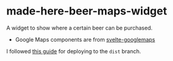# made-here-beer-maps-widget

A widget to show where a certain beer can be purchased. 

- Google Maps components are from [svelte-googlemaps](https://github.com/beyonk-adventures/svelte-googlemaps)

I followed [this guide](https://gist.github.com/ErickPetru/b1b3138ab0fc6c82cd19ea3a1a944ba6) for deploying to the `dist` branch.
